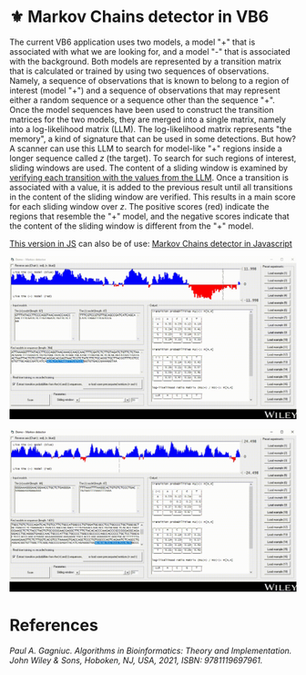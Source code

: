# :fleur_de_lis: Markov Chains detector in VB6

The current VB6 application uses two models, a model "+" that is associated with what we are looking for, and a model "-" that is associated with the background. Both models are represented by a transition matrix that is calculated or trained by using two sequences of observations. Namely, a sequence of observations that is known to belong to a region of interest (model "+") and a sequence of observations that may represent either a random sequence or a sequence other than the sequence "+". Once the model sequences have been used to construct the transition matrices for the two models, they are merged into a single matrix, namely into a log-likelihood matrix (LLM). The log-likelihood matrix represents "the memory", a kind of signature that can be used in some detections. But how? A scanner can use this LLM to search for model-like "+" regions inside a longer sequence called <i>z</i> (the target). To search for such regions of interest, sliding windows are used. The content of a sliding window is examined by [verifying each transition with the values from the LLM](https://figshare.com/articles/figure/Local_score_computation_by_using_the_LLM_pdf/19205124). Once a transition is associated with a value, it is added to the previous result until all transitions in the content of the sliding window are verified. This results in a main score for each sliding window over <i>z</i>. The positive scores (red) indicate the regions that resemble the "+" model, and the negative scores indicate that the content of the sliding window is different from the "+" model.


[This version in JS](https://gagniuc.github.io/Markov-Chains-scanner/) can also be of use: [Markov Chains detector in Javascript](https://github.com/Gagniuc/Markov-Chains-scanner)

<kbd><img src="https://github.com/Gagniuc/Markov-Chains-detector-in-VB6/blob/main/screenshot/Markov%20Chains%20detector%20in%20VB6%20(2).gif" /></kbd>

<kbd><img src="https://github.com/Gagniuc/Markov-Chains-detector-in-VB6/blob/main/screenshot/Markov%20Chains%20detector%20in%20VB6%20(3).gif" /></kbd>

# References

<i>Paul A. Gagniuc. Algorithms in Bioinformatics: Theory and Implementation. John Wiley & Sons, Hoboken, NJ, USA, 2021, ISBN: 9781119697961.</i>
